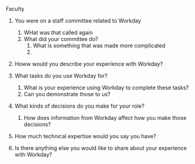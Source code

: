 Faculty 

1. You were on a staff committee related to Workday
	1. WHat was that called again
	2. What did your committee do?
		1. What is something that was made more complicated
		2. 
2. Howw would you describe your experience with Workday? 
3. What tasks do you use Workday for? 

	1. What is your experience using Workday to complete these tasks? 
	2. Can you demonstrate those to us? 
4. What kinds of decisions do you make for your role? 
	1. How does information from Workday affect how you make those decisions? 
5. How much technical expertise would you say you have?  
6. Is there anything else you would like to share about your experience with Workday?
